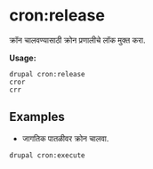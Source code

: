 # cron:release
क्रॉन चालवण्यासाठी क्रोन प्रणालीचे लॉक मुक्त करा.

**Usage:**
```
drupal cron:release
cror
crr
```

## Examples
* जागतिक पातळीवर क्रोन चालवा.
```
drupal cron:execute
```

